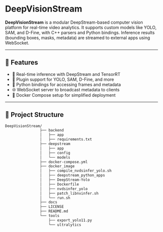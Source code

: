 # DeepVisionStream

**DeepVisionStream** is a modular DeepStream-based computer vision platform for real-time video analytics. It supports custom models like YOLO, SAM, and D-Fine, with C++ parsers and Python bindings. Inference results (bounding boxes, masks, metadata) are streamed to external apps using WebSocket.

---

## 🚀 Features

- 🎥 Real-time inference with DeepStream and TensorRT
- 🧩 Plugin support for YOLO, SAM, D-Fine, and more
- 🐍 Python bindings for accessing frames and metadata
- 🌐 WebSocket server to broadcast metadata to clients
- 🐳 Docker Compose setup for simplified deployment

---

## 🧰 Project Structure

```bash
DeepVisionStream/
                ├── backend
                │   ├── app
                │   ├── requirements.txt
                ├── deepstream
                │   ├── app
                │   ├── config
                │   └── models
                ├── docker-compose.yml
                ├── docker_image
                │   ├── compile_nvdsinfer_yolo.sh
                │   ├── deepstream_python_apps
                │   ├── DeepStream-Yolo
                │   ├── Dockerfile
                │   ├── nvdsinfer_yolo
                │   ├── patch_libnvinfer.sh
                │   └── run.sh
                ├── docs
                ├── LICENSE
                ├── README.md
                └── tools
                    ├── export_yolo11.py
                    └── ultralytics

```

